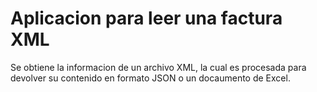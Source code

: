 # Aplicacion para leer una factura XML
Se obtiene la informacion de un archivo XML, la cual es procesada para devolver su contenido en formato JSON o un docaumento de Excel.
